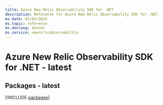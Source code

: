```yaml
---
title: Azure New Relic Observability SDK for .NET
description: Reference for Azure New Relic Observability SDK for .NET
ms.date: 01/02/2025
ms.topic: reference
ms.devlang: dotnet
ms.service: newrelicobservability
---
```

# Azure New Relic Observability SDK for .NET - latest
## Packages - latest
[!INCLUDE [packages](new-relic-observability-index.md)]